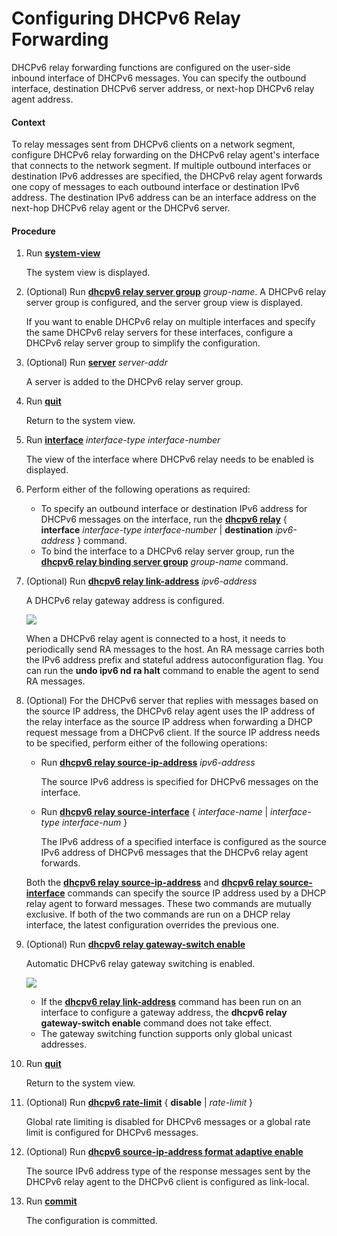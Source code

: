 Configuring DHCPv6 Relay Forwarding
===================================

DHCPv6 relay forwarding functions are configured on the user-side inbound interface of DHCPv6 messages. You can specify the outbound interface, destination DHCPv6 server address, or next-hop DHCPv6 relay agent address.

#### Context

To relay messages sent from DHCPv6 clients on a network segment, configure DHCPv6 relay forwarding on the DHCPv6 relay agent's interface that connects to the network segment. If multiple outbound interfaces or destination IPv6 addresses are specified, the DHCPv6 relay agent forwards one copy of messages to each outbound interface or destination IPv6 address. The destination IPv6 address can be an interface address on the next-hop DHCPv6 relay agent or the DHCPv6 server.


#### Procedure

1. Run [**system-view**](cmdqueryname=system-view)
   
   
   
   The system view is displayed.
2. (Optional) Run [**dhcpv6 relay server group**](cmdqueryname=dhcpv6+relay+server+group) *group-name*. A DHCPv6 relay server group is configured, and the server group view is displayed.
   
   
   
   If you want to enable DHCPv6 relay on multiple interfaces and specify the same DHCPv6 relay servers for these interfaces, configure a DHCPv6 relay server group to simplify the configuration.
3. (Optional) Run [**server**](cmdqueryname=server) *server-addr*
   
   
   
   A server is added to the DHCPv6 relay server group.
4. Run [**quit**](cmdqueryname=quit)
   
   
   
   Return to the system view.
5. Run [**interface**](cmdqueryname=interface) *interface-type* *interface-number*
   
   
   
   The view of the interface where DHCPv6 relay needs to be enabled is displayed.
6. Perform either of the following operations as required:
   
   
   * To specify an outbound interface or destination IPv6 address for DHCPv6 messages on the interface, run the [**dhcpv6 relay**](cmdqueryname=dhcpv6+relay) { **interface** *interface-type* *interface-number* | **destination** *ipv6-address* } command.
   * To bind the interface to a DHCPv6 relay server group, run the [**dhcpv6 relay binding server group**](cmdqueryname=dhcpv6+relay+binding+server+group) *group-name* command.
7. (Optional) Run [**dhcpv6 relay link-address**](cmdqueryname=dhcpv6+relay+link-address) *ipv6-address*
   
   
   
   A DHCPv6 relay gateway address is configured.
   
   
   
   ![](../../../../public_sys-resources/note_3.0-en-us.png) 
   
   When a DHCPv6 relay agent is connected to a host, it needs to periodically send RA messages to the host. An RA message carries both the IPv6 address prefix and stateful address autoconfiguration flag. You can run the **undo ipv6 nd ra halt** command to enable the agent to send RA messages.
8. (Optional) For the DHCPv6 server that replies with messages based on the source IP address, the DHCPv6 relay agent uses the IP address of the relay interface as the source IP address when forwarding a DHCP request message from a DHCPv6 client. If the source IP address needs to be specified, perform either of the following operations:
   
   
   * Run [**dhcpv6 relay source-ip-address**](cmdqueryname=dhcpv6+relay+source-ip-address) *ipv6-address*
     
     The source IPv6 address is specified for DHCPv6 messages on the interface.
   * Run [**dhcpv6 relay source-interface**](cmdqueryname=dhcpv6+relay+source-interface) { *interface-name* | *interface-type* *interface-num* }
     
     The IPv6 address of a specified interface is configured as the source IPv6 address of DHCPv6 messages that the DHCPv6 relay agent forwards.
   
   
   
   Both the [**dhcpv6 relay source-ip-address**](cmdqueryname=dhcpv6+relay+source-ip-address) and [**dhcpv6 relay source-interface**](cmdqueryname=dhcpv6+relay+source-interface) commands can specify the source IP address used by a DHCP relay agent to forward messages. These two commands are mutually exclusive. If both of the two commands are run on a DHCP relay interface, the latest configuration overrides the previous one.
9. (Optional) Run [**dhcpv6 relay gateway-switch enable**](cmdqueryname=dhcpv6+relay+gateway-switch+enable)
   
   
   
   Automatic DHCPv6 relay gateway switching is enabled.
   
   
   
   ![](../../../../public_sys-resources/note_3.0-en-us.png) 
   * If the [**dhcpv6 relay link-address**](cmdqueryname=dhcpv6+relay+link-address) command has been run on an interface to configure a gateway address, the **dhcpv6 relay gateway-switch enable** command does not take effect.
   * The gateway switching function supports only global unicast addresses.
10. Run [**quit**](cmdqueryname=quit)
    
    
    
    Return to the system view.
11. (Optional) Run [**dhcpv6 rate-limit**](cmdqueryname=dhcpv6+rate-limit) { **disable** | *rate-limit* }
    
    
    
    Global rate limiting is disabled for DHCPv6 messages or a global rate limit is configured for DHCPv6 messages.
12. (Optional) Run [**dhcpv6 source-ip-address format adaptive enable**](cmdqueryname=dhcpv6+source-ip-address+format+adaptive+enable)
    
    
    
    The source IPv6 address type of the response messages sent by the DHCPv6 relay agent to the DHCPv6 client is configured as link-local.
13. Run [**commit**](cmdqueryname=commit)
    
    
    
    The configuration is committed.